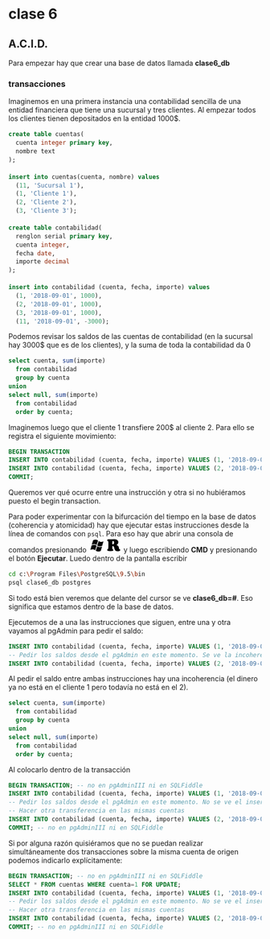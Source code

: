 # clase 6

## A.C.I.D.

Para empezar hay que crear una base de datos llamada **clase6_db**

### transacciones

Imaginemos en una primera instancia una contabilidad sencilla de una entidad financiera que tiene una sucursal y tres clientes. Al empezar todos los clientes tienen depositados en la entidad 1000$. 

```sql
create table cuentas(
  cuenta integer primary key,
  nombre text
);

insert into cuentas(cuenta, nombre) values 
  (11, 'Sucursal 1'),
  (1, 'Cliente 1'),
  (2, 'Cliente 2'),
  (3, 'Cliente 3');

create table contabilidad(
  renglon serial primary key,
  cuenta integer,
  fecha date,
  importe decimal
);

insert into contabilidad (cuenta, fecha, importe) values 
  (1, '2018-09-01', 1000),
  (2, '2018-09-01', 1000),
  (3, '2018-09-01', 1000),
  (11, '2018-09-01', -3000);
```

Podemos revisar los saldos de las cuentas de contabilidad (en la sucursal hay 3000$ que es de los clientes), y la suma de toda la contabilidad da 0

```sql
select cuenta, sum(importe)
  from contabilidad
  group by cuenta
union
select null, sum(importe)
  from contabilidad
  order by cuenta;
```

Imaginemos luego que el cliente 1 transfiere 200$ al cliente 2. Para ello se registra el siguiente movimiento:

```sql
BEGIN TRANSACTION
INSERT INTO contabilidad (cuenta, fecha, importe) VALUES (1, '2018-09-02', -200);
INSERT INTO contabilidad (cuenta, fecha, importe) VALUES (2, '2018-09-02', 200);
COMMIT;
```

Queremos ver qué ocurre entre una instrucción y otra si no hubiéramos puesto el begin transaction. 

Para poder experimentar con la bifurcación del tiempo en la base de datos (coherencia y atomicidad) 
hay que ejecutar estas instrucciones desde la línea de comandos con `psql`.
Para eso hay que abrir una consola de comandos presionando ![win](../imagenes/win-key.png)![R](../imagenes/R-key.png)
y luego escribiendo **CMD** y presionando el botón **Ejecutar**. Luedo dentro de la pantalla escribir

```sh
cd c:\Program Files\PostgreSQL\9.5\bin
psql clase6_db postgres
```

Si todo está bien veremos que delante del cursor se ve **clase6_db=#**. 
Eso significa que estamos dentro de la base de datos.

Ejecutemos de a una las instrucciones que siguen, entre una y otra vayamos al pgAdmin para pedir el saldo:

```sql
INSERT INTO contabilidad (cuenta, fecha, importe) VALUES (1, '2018-09-03', -300);
-- Pedir los saldos desde el pgAdmin en este momento. Se ve la incoherencia
INSERT INTO contabilidad (cuenta, fecha, importe) VALUES (2, '2018-09-03', 300);
```

Al pedir el saldo entre ambas instrucciones hay una incoherencia (el dinero ya no está en el cliente 1 pero todavía no está en el 2).

```sql
select cuenta, sum(importe)
  from contabilidad
  group by cuenta
union
select null, sum(importe)
  from contabilidad
  order by cuenta;
```

Al colocarlo dentro de la transacción

```sql
BEGIN TRANSACTION; -- no en pgAdminIII ni en SQLFiddle 
INSERT INTO contabilidad (cuenta, fecha, importe) VALUES (1, '2018-09-04', -400);
-- Pedir los saldos desde el pgAdmin en este momento. No se ve el insert hasta que no haya commit. 
-- Hacer otra transferencia en las mismas cuentas
INSERT INTO contabilidad (cuenta, fecha, importe) VALUES (2, '2018-09-04', 400);
COMMIT; -- no en pgAdminIII ni en SQLFiddle 
```

Si por alguna razón quisiéramos que no se puedan realizar simultáneamente dos transacciones sobre la misma cuenta de origen podemos indicarlo explícitamente:

```sql
BEGIN TRANSACTION; -- no en pgAdminIII ni en SQLFiddle 
SELECT * FROM cuentas WHERE cuenta=1 FOR UPDATE;
INSERT INTO contabilidad (cuenta, fecha, importe) VALUES (1, '2018-09-04', -400);
-- Pedir los saldos desde el pgAdmin en este momento. No se ve el insert hasta que no haya commit. 
-- Hacer otra transferencia en las mismas cuentas
INSERT INTO contabilidad (cuenta, fecha, importe) VALUES (2, '2018-09-04', 400);
COMMIT; -- no en pgAdminIII ni en SQLFiddle 
```
